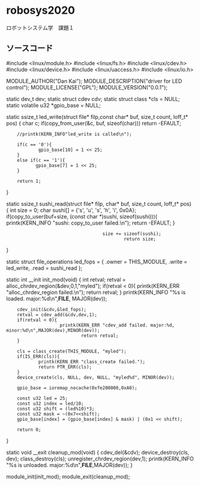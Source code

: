 # robosys2020
ロボットシステム学　課題１

## ソースコード

#include <linux/module.h>
#include <linux/fs.h>
#include <linux/cdev.h>
#include <linux/device.h>
#include <linux/uaccess.h>
#include <linux/io.h>

MODULE_AUTHOR("Dan Kai");
MODULE_DESCRIPTION("driver for LED control");
MODULE_LICENSE("GPL");
MODULE_VERSION("0.0.1");

static dev_t dev;
static struct cdev cdv;
static struct class *cls = NULL;
static volatile u32 *gpio_base = NULL;

static ssize_t led_write(struct file* filp,const char* buf, size_t count, loff_t* pos)
{
        char c;
        if(copy_from_user(&c, buf, sizeof(char)))
        return -EFAULT;

        //printk(KERN_INFO"led_write is called\n");

        if(c == '0'){
                gpio_base[10] = 1 << 25;
        }
        else if(c == '1'){
               gpio_base[7] = 1 << 25;
        }

        return 1;


}

static ssize_t sushi_read(struct file* filp, char* buf, size_t count, loff_t* pos)
{
                int size = 0;
                        char sushi[] = {'s', 'u', 's', 'h', 'i', 0x0A};
                                if(copy_to_user(buf+size, (const char *)sushi, sizeof(sushi))){
                                                printk(KERN_INFO "sushi: copy_to_user failed.\n");
                                                        return -EFAULT;
                                                                }

                                        size += sizeof(sushi);
                                                return size;
}

static struct file_operations led_fops = {
        .owner = THIS_MODULE,
        .write = led_write,
        .read = sushi_read
};

static int __init init_mod(void)
{
        int retval;
        retval = alloc_chrdev_region(&dev,0,1,"myled");
        if(retval < 0){
        printk(KERN_ERR "alloc_chrdev_region failed.\n");
        return retval;
        }
        printk(KERN_INFO "%s is loaded. major:%d\n",__FILE__, MAJOR(dev));

        cdev_init(&cdv,&led_fops);
        retval = cdev_add(&cdv,dev,1);
        if(retval < 0){
                        printk(KERN_ERR "cdev_add failed. major:%d, minor:%d\n",MAJOR(dev),MINOR(dev));
                                return retval;
        }

        cls = class_create(THIS_MODULE, "myled");
        if(IS_ERR(cls)){
                printk(KERN_ERR "class_create failed.");
                return PTR_ERR(cls);
        }
        device_create(cls, NULL, dev, NULL, "myled%d", MINOR(dev));

        gpio_base = ioremap_nocache(0xfe200000,0xA0);

        const u32 led = 25;
        const u32 index = led/10;
        const u32 shift = (led%10)*3;
        const u32 mask = ~(0x7<<shift);
        gpio_base[index] = (gpio_base[index] & mask) | (0x1 << shift);
      
        return 0;
}

static void __exit cleanup_mod(void)
{
        cdev_del(&cdv);
        device_destroy(cls, dev);
        class_destroy(cls);
        unregister_chrdev_region(dev,1);
        printk(KERN_INFO "%s is unloaded. major:%d\n",__FILE__,MAJOR(dev));
}

module_init(init_mod);
module_exit(cleanup_mod);  
